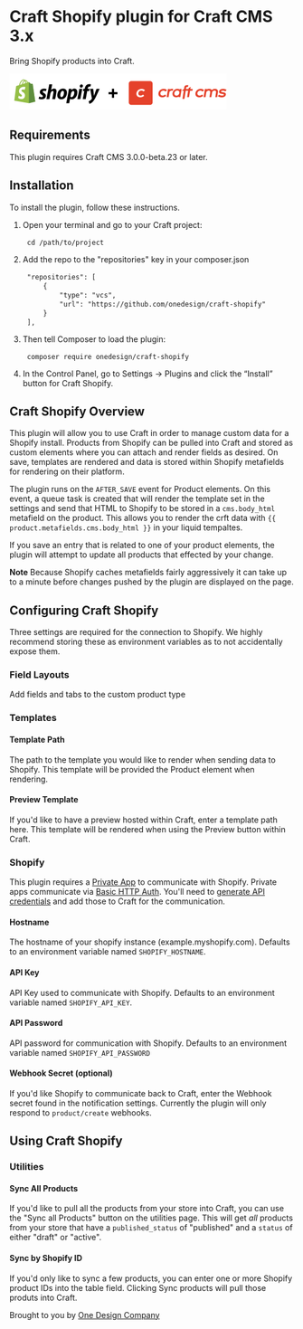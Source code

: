 # Craft Shopify plugin for Craft CMS 3.x

Bring Shopify products into Craft. 

![Screenshot](resources/img/plugin-logo.png)

## Requirements

This plugin requires Craft CMS 3.0.0-beta.23 or later.

## Installation

To install the plugin, follow these instructions.

1. Open your terminal and go to your Craft project:

        cd /path/to/project

2. Add the repo to the "repositories" key in your composer.json

        "repositories": [
            {
                "type": "vcs",
                "url": "https://github.com/onedesign/craft-shopify"
            }
        ],

3. Then tell Composer to load the plugin:

        composer require onedesign/craft-shopify

3. In the Control Panel, go to Settings → Plugins and click the “Install” button for Craft Shopify.

## Craft Shopify Overview

This plugin will allow you to use Craft in order to manage custom data for a Shopify install. Products from Shopify can be pulled into Craft and stored as custom elements where you can attach and render fields as desired. On save, templates are rendered and data is stored within Shopify metafields for rendering on their platform.

The plugin runs on the `AFTER_SAVE` event for Product elements. On this event, a queue task is created that will render the template set in the settings and send that HTML to Shopify to be stored in a `cms.body_html` metafield on the product. This allows you to render the crft data with `{{ product.metafields.cms.body_html }}` in your liquid tempaltes. 

If you save an entry that is related to one of your product elements, the plugin will attempt to update all products that effected by your change. 

**Note** Because Shopify caches metafields fairly aggressively it can take up to a minute before changes pushed by the plugin are displayed on the page. 

## Configuring Craft Shopify

Three settings are required for the connection to Shopify. We highly recommend storing these as environment variables as to not accidentally expose them.

### Field Layouts

Add fields and tabs to the custom product type

### Templates

#### Template Path

The path to the template you would like to render when sending data to Shopify. This template will be provided the Product element when rendering. 

#### Preview Template

If you'd like to have a preview hosted within Craft, enter a template path here. This template will be rendered when using the Preview button within Craft. 

### Shopify

This plugin requires a [Private App](https://shopify.dev/apps/getting-started/app-types#capabilities-and-requirements) to communicate with Shopify. Private apps communicate via [Basic HTTP Auth](https://shopify.dev/apps/auth/basic-http). You'll need to [generate API credentials](https://shopify.dev/apps/auth/basic-http#2-generate-api-credentials) and add those to Craft for the communication. 

#### Hostname
The hostname of your shopify instance (example.myshopify.com). Defaults to an environment variable named `SHOPIFY_HOSTNAME`. 

#### API Key
API Key used to communicate with Shopify. Defaults to an environment variable named `SHOPIFY_API_KEY`. 

#### API Password
API password for communication with Shopify. Defaults to an environment variable named `SHOPIFY_API_PASSWORD`

#### Webhook Secret (optional)
If you'd like Shopify to communicate back to Craft, enter the Webhook secret found in the notification settings. Currently the plugin will only respond to `product/create` webhooks. 

## Using Craft Shopify

### Utilities

#### Sync All Products
If you'd like to pull all the products from your store into Craft, you can use the "Sync all Products" button on the utilities page. This will get _all_ products from your store that have a `published_status` of "published" and a `status` of either "draft" or "active". 

#### Sync by Shopify ID
If you'd only like to sync a few products, you can enter one or more Shopify product IDs into the table field. Clicking Sync products will pull those produts into Craft.


Brought to you by [One Design Company](https://onedesigncompany.com/)
